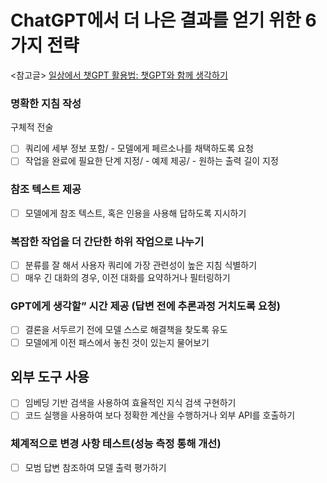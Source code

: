 # ChatGPT에서 더 나은 결과를 얻기 위한 6가지 전략
<참고글>  [일상에서 챗GPT 활용법: 챗GPT와 함께 생각하기](https://email.bluedot.so/c/eJx0z7FuwyAQgOGngSWKdQeXMwwMXfwe4LsUK3aIYiyrb1-pqtSp27_8wycpS5xvajUhBx4BYwSrW17W6yKJKUQY3b2EEosAYAHEiGhrYixAnmRmLyzjPbDiXSUqExXHZJfkwHlgJAAcbzRoDN4RhwjO-zKKISjrodL6sDe7ptr7azf-w7jJuKlXndtbh01lycZNc83989UlL-vXsetu3GTfqW6Psz0NwdnamWt-DnPbbE-_919drpd_MT2VY31cf9TfAQAA__-kVlHh) 

### 명확한 지침 작성
구체적 전술
- [ ] 쿼리에 세부 정보 포함/ - 모델에게 페르소나를 채택하도록 요청
- [ ] 작업을 완료에 필요한 단계 지정/ - 예제 제공/ - 원하는 출력 길이 지정

### 참조 텍스트 제공
- [ ] 모델에게 참조 텍스트, 혹은 인용을 사용해 답하도록 지시하기

### 복잡한 작업을 더 간단한 하위 작업으로 나누기
- [ ] 분류를 잘 해서 사용자 쿼리에 가장 관련성이 높은 지침 식별하기
- [ ] 매우 긴 대화의 경우, 이전 대화를 요약하거나 필터링하기

### GPT에게 생각할” 시간 제공 (답변 전에 추론과정 거치도록 요청)
- [ ] 결론을 서두르기 전에 모델 스스로 해결책을 찾도록 유도
- [ ] 모델에게 이전 패스에서 놓친 것이 있는지 물어보기

## 외부 도구 사용
- [ ] 임베딩 기반 검색을 사용하여 효율적인 지식 검색 구현하기
- [ ] 코드 실행을 사용하여 보다 정확한 계산을 수행하거나 외부 API를 호출하기

### 체계적으로 변경 사항 테스트(성능 측정 통해 개선)
- [ ] 모범 답변 참조하여 모델 출력 평가하기
